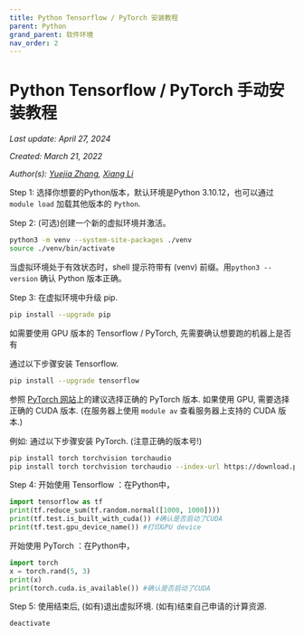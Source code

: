 ```yaml
---
title: Python Tensorflow / PyTorch 安装教程
parent: Python
grand_parent: 软件环境
nav_order: 2
---
```


# Python Tensorflow / PyTorch 手动安装教程

*Last update: April 27, 2024*

*Created: March 21, 2022*

*Author(s): [Yuejia Zhang](mailto:yuejiazhang21@m.fudan.edu.cn), [Xiang Li](mailto:646873166@qq.com)*


Step 1: 选择你想要的Python版本，默认环境是Python 3.10.12，也可以通过 `module load` 加载其他版本的 `Python`.

Step 2: (可选)创建一个新的虚拟环境并激活。

~~~ bash
python3 -m venv --system-site-packages ./venv
source ./venv/bin/activate
~~~

当虚拟环境处于有效状态时，shell 提示符带有 (venv) 前缀。用`python3 --version` 确认 Python 版本正确。

Step 3: 在虚拟环境中升级 pip.

~~~ bash
pip install --upgrade pip
~~~

如需要使用 GPU 版本的 Tensorflow / PyTorch, 先需要确认想要跑的机器上是否有

通过以下步骤安装 Tensorflow.

~~~ bash
pip install --upgrade tensorflow
~~~

参照 [PyTorch 网站](https://pytorch.org/get-started/locally/)上的建议选择正确的 PyTorch 版本. 如果使用 GPU, 需要选择正确的 CUDA 版本. (在服务器上使用 `module av` 查看服务器上支持的 CUDA 版本.)

例如: 通过以下步骤安装 PyTorch. (注意正确的版本号!)

~~~ bash
pip install torch torchvision torchaudio
pip install torch torchvision torchaudio --index-url https://download.pytorch.org/whl/cu118
~~~

Step 4: 开始使用 Tensorflow ：在Python中，

~~~ python
import tensorflow as tf
print(tf.reduce_sum(tf.random.normal([1000, 1000])))
print(tf.test.is_built_with_cuda()) #确认是否启动了CUDA
print(tf.test.gpu_device_name()) #打印GPU device
~~~

开始使用 PyTorch ：在Python中，

~~~ python
import torch
x = torch.rand(5, 3)
print(x)
print(torch.cuda.is_available()) #确认是否启动了CUDA
~~~

Step 5: 使用结束后, (如有)退出虚拟环境. (如有)结束自己申请的计算资源.

~~~ bash
deactivate
~~~

